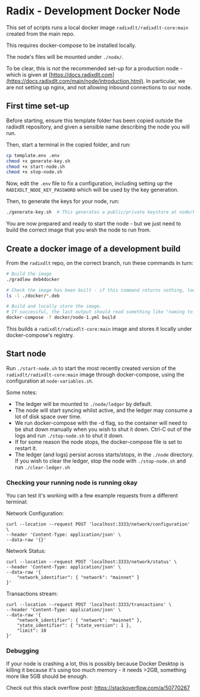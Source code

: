 # Radix - Development Docker Node

This set of scripts runs a local docker image `radixdlt/radixdlt-core:main` created from the main repo.

This requires docker-compose to be installed locally.

The node's files will be mounted under `./node/`.

To be clear, this is _not_ the recommended set-up for a production node - which is given at
[https://docs.radixdlt.com](https://docs.radixdlt.com/main/node/introduction.html). In particular,
we are not setting up nginx, and not allowing inbound connections to our node.

## First time set-up

Before starting, ensure this template folder has been copied outside the radixdlt repository,
and given a sensible name describing the node you will run.

Then, start a terminal in the copied folder, and run:

```sh
cp template.env .env
chmod +x generate-key.sh
chmod +x start-node.sh
chmod +x stop-node.sh
```

Now, edit the `.env` file to fix a configuration, including setting up the `RADIXDLT_NODE_KEY_PASSWORD`
which will be used by the key generation.

Then, to generate the keys for your node, run:

```sh
./generate-key.sh  # This generates a public/private keystore at node/keystore.ks
```

You are now prepared and ready to start the node - but we just need to build the correct image
that you wish the node to run from.

## Create a docker image of a development build

From the `radixdlt` repo, on the correct branch, run these commands in turn:

```bash
# Build the image
./gradlew deb4docker

# Check the image has been built - if this command returns nothing, look for errors with the previous command
ls -l ./docker/*.deb 

# Build and locally store the image.
# If successful, the last output should read something like "naming to docker.io/radixdlt/radixdlt-core:main"
docker-compose -f docker/node-1.yml build
```

This builds a `radixdlt/radixdlt-core:main` image and stores it locally under docker-compose's registry.

## Start node

Run `./start-node.sh` to start the most recently created version of the `radixdlt/radixdlt-core:main` image through docker-compose,
using the configuration at `node-variables.sh`.

Some notes:
* The ledger will be mounted to `./node/ledger` by default.
* The node will start syncing whilst active, and the ledger may consume a lot of disk space over time.
* We run docker-compose with the -d flag, so the container will need to be shut down manually 
  when you wish to shut it down. Ctrl-C out of the logs and run `./stop-node.sh` to shut it down.
* If for some reason the node stops, the docker-compose file is set to restart it.
* The ledger (and logs) persist across starts/stops, in the `./node` directory.
  If you wish to clear the ledger, stop the node with `./stop-node.sh` and run `./clear-ledger.sh`

### Checking your running node is running okay

You can test it's working with a few example requests from a different terminal:

Network Configuration:
```
curl --location --request POST 'localhost:3333/network/configuration' \
--header 'Content-Type: application/json' \
--data-raw '{}'
```

Network Status:
```
curl --location --request POST 'localhost:3333/network/status' \
--header 'Content-Type: application/json' \
--data-raw '{
    "network_identifier": { "network": "mainnet" }
}'
```

Transactions stream:
```
curl --location --request POST 'localhost:3333/transactions' \
--header 'Content-Type: application/json' \
--data-raw '{
    "network_identifier": { "network": "mainnet" },
    "state_identifier": { "state_version": 1 },
    "limit": 10
}'
```

### Debugging

If your node is crashing a lot, this is possibly because Docker Desktop is killing it because it's using too
much memory - it needs >2GB, something more like 5GB should be enough.

Check out this stack overflow post: https://stackoverflow.com/a/50770267
